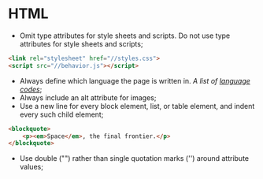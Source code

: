 # HTML

* Omit type attributes for style sheets and scripts. Do not use type attributes for style sheets and scripts;
```html
<link rel="stylesheet" href="//styles.css">
<script src="//behavior.js"></script>
```
* Always define which language the page is written in. *A  list of [language codes](http://reference.sitepoint.com/html/lang-codes)*;
* Always include an alt attribute for images;
* Use a new line for every block element, list, or table element, and indent every such child element;
```html
<blockquote>
    <p><em>Space</em>, the final frontier.</p>
</blockquote>
```
* Use double ("") rather than single quotation marks ('') around attribute values;
